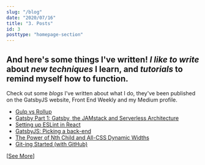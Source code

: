 ```yaml
---
slug: "/blog"
date: "2020/07/16"
title: "3. Posts"
id: 3
posttype: "homepage-section"
---
```

## And here's some things I've written! _I like to write_ about _new techniques_ I learn, and _tutorials_ to remind myself how to function.

Check out some _blogs_ I've written about what I do, they've been published on the GatsbyJS website, Front End Weekly and my Medium profile.
* [Gulp vs Rollup](/posts/rollup-vs-gulp)
* [Gatsby Part 1: Gatsby, the JAMstack and Serverless Architecture](https://medium.com/@RossWhitehouse/gatsby-part-1-gatsby-the-jamstack-and-serverless-architecture-3ab644eb824)
* [Setting up ESLint in React](https://medium.com/@RossWhitehouse/setting-up-eslint-in-react-c20015ef35f7)
* [GatsbyJS: Picking a back-end](https://www.gatsbyjs.org/blog/2018-2-6-choosing-a-back-end/)
* [The Power of Nth Child and All-CSS Dynamic Widths](/posts/nth-child)
* [Git-ing Started (with GitHub)](https://medium.com/@RossWhitehouse/git-ing-started-with-github-2ed2a67f7856)

[[See More](/posts)]